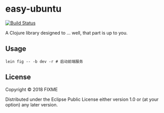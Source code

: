 # easy-ubuntu

[![Build Status](https://travis-ci.com/Jamlee/panel.svg?branch=master)](https://travis-ci.com/Jamlee/panel)

A Clojure library designed to ... well, that part is up to you.

## Usage

```
lein fig -- -b dev -r # 启动前端服务

```

## License

Copyright © 2018 FIXME

Distributed under the Eclipse Public License either version 1.0 or (at
your option) any later version.
